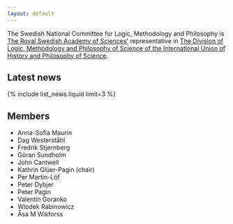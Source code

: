 ```yaml
---
layout: default
---
```

The Swedish National Committee for Logic, Methodology and Philosophy is
[The Royal Swedish Academy of Sciences'](https://www.kva.se/en)
representative in
[The Division of Logic, Methodology and Philosophy of Science of the
International Union of History and Philosophy of Science](https://dlmps.org/).

## Latest news

{% include list_news.liquid limit=3 %}

## Members

- Anna-Sofia Maurin
- Dag Westerståhl
- Fredrik Stjernberg
- Göran Sundholm
- John Cantwell
- Kathrin Glüer-Pagin (chair)
- Per Martin-Löf
- Peter Dybjer
- Peter Pagin
- Valentin Goranko
- Wlodek Rabinowicz
- Åsa M Wikforss
